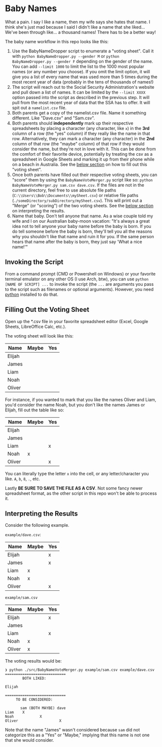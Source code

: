# Baby Names

What a pain. I say I like a name, then my wife says she hates that name. I
think she's just mad because I said I didn't like a name that she liked...
We've been through like... a thousand names! There has to be a better way!

The baby name workflow in this repo looks like this:

1. Use the BabyNameDropper script to enumerate a "voting sheet". Call it with
`python BabyNameDropper.py --gender M` or `python BabyNameDropper.py --gender
F` depending on the gender of the name. You can add `--limit 1000` to limit the
list to the 1000 most popular names (or any number you choose). If you omit the
limit option, it will give you a list of every name that was used more than 5
times during the most recent year of data (probably in the tens of thousands of
names!)
2. The script will reach out to the Social Security Administration's website
and pull down a list of names. It can be limited by the `--limit XXXX` option
passed into the script as described in the previous step. It will pull from the
most recent year of data that the SSA has to offer. It will spit out a
`namelist.csv` file.
3. Both parents get a copy of the namelist.csv file. Name it something
different. Like "Dave.csv" and "Sam.csv".
4. Both parents should **independently** mark up their respective spreadsheets
by placing a character (any character, like `x`) in the **3rd** column of a row
(the "yes" column) if they really like the name in that row. Alternatively,
they can mark a character (any character) in the **2nd** column of that row
(the "maybe" column) of that row if they would consider the name, but they're
not in love with it. This can be done from the comfort of their favorite
device, potentially by treating the csv as a spreadsheet in Google Sheets and
marking it up from their phone while on a beach in Australia. See the
[below section](#filling-out-the-voting-sheet) on how to fill out this "voting
sheet".
5. Once both parents have filled out their respective voting sheets, you can
"score" them by using the `BabyNameVoteMerger.py` script like so: `python
BabyNameVoteMerger.py sam.csv dave.csv`. If the files are not in the current
directory, feel free to use absolute file paths
(`C:\\Users\\Bob\\Documents\\mySheet.csv`) or relative file paths
(`./someDirectory/subDirectory/mySheet.csv`). This will print out a "Merge" (or
"scoring") of the two voting sheets. See the
[below section](#interpreting-the-results) on interpreting the results.
6. Name that baby. Don't tell anyone that name. As a wise couple told my wife
and I on our Australian baby-moon vacation: "It's always a great idea not to
tell anyone your baby name before the baby is born. If you do tell someone
before the baby is born, they'll tell you all the reasons why you shouldn't
like that name and ruin it for you. If the same person hears that name after
the baby is born, they just say 'What a nice name!'"

## Invoking the Script

From a command prompt (CMD or Powershell on Windows) or your favorite terminal
emulator on any other OS (I use Arch, btw), you can use `python [NAME OF
SCRIPT] ...` to invoke the script (the `...` are arguments you pass to the
script such as filenames or optional arguments). However, you need
[python](https://python.org) installed to do that.

## Filling Out the Voting Sheet

Open up the *.csv file in your favorite spreadsheet editor (Excel, Google
Sheets, LibreOffice Calc, etc.).

The voting sheet will look like this:

| Name | Maybe | Yes |
|------|-------|-----|
|Elijah|       |     |
|James |       |     |
|Liam  |       |     |
|Noah  |       |     |
|Oliver|       |     |

For instance, if you wanted to mark that you like the names Oliver and Liam,
you'd consider the name Noah, but you don't like the names James or Elijah,
fill out the table like so:

| Name | Maybe | Yes |
|------|-------|-----|
|Elijah|       |     |
|James |       |     |
|Liam  |       |  x  |
|Noah  |   x   |     |
|Oliver|       |  x  |

You can literally type the letter `x` into the cell, or any letter/character
you like. `A`, `b`, `8`, `.`, etc.

Lastly **BE SURE TO SAVE THE FILE AS A CSV**. Not some fancy newer spreadsheet
format, as the other script in this repo won't be able to process it.

## Interpreting the Results

Consider the following example.

`example/dave.csv`:

| Name | Maybe | Yes |
|------|-------|-----|
|Elijah|       |  x  |
|James |       |  x  |
|Liam  |   x   |     |
|Noah  |   x   |     |
|Oliver|       |  x  |

`example/sam.csv`

| Name | Maybe | Yes |
|------|-------|-----|
|Elijah|       |  x  |
|James |       |     |
|Liam  |       |  x  |
|Noah  |   x   |     |
|Oliver|   x   |     |

The voting results would be:

```
❯ python ./src/BabyNameVoteMerger.py example/sam.csv example/dave.csv
============================
        BOTH LIKED:

Elijah

============================
     TO BE CONSIDERED:

       sam (BOTH MAYBE) dave
Liam    X
Noah            X
Oliver                   X
```

Note that the name "James" wasn't considered because `sam` did not categorize
this as a "Yes" or "Maybe," implying that this name is not one that she would
consider.
